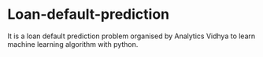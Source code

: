 # Loan-default-prediction
It is a loan default prediction problem organised by Analytics Vidhya to learn machine learning algorithm with python.
